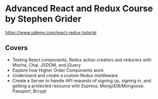# Advanced React and Redux Course by Stephen Grider

https://www.udemy.com/react-redux-tutorial

## Covers
- Testing React components, Redux action creators and reducers with Mocha, Chai, JSDOM, and jQuery
- Explore how Higher Order Components work
- Understand and create a custom Redux middleware
- Create a Server to handle API requests of signing up, signing in, and getting a protected resource with Express, MongoDB/Mongoose, Passport, Bcrypt